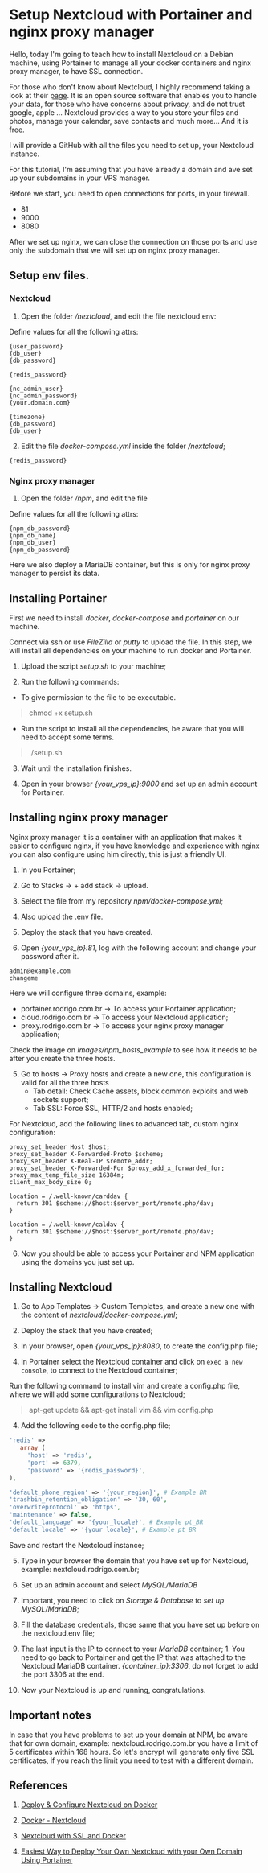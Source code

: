 # Setup Nextcloud with Portainer and nginx proxy manager

Hello, today I'm going to teach how to install Nextcloud on a Debian machine, using Portainer to manage all your docker containers and nginx proxy manager, to have SSL connection.

For those who don't know about Nextcloud, I highly recommend taking a look at their [page](https://nextcloud.com/). It is an open source software that enables you to handle your data, for those who have concerns about privacy, and do not trust google, apple ... Nextcloud provides a way to you store your files and photos, manage your calendar, save contacts and much more... And it is free.

I will provide a GitHub with all the files you need to set up, your Nextcloud instance.

For this tutorial, I'm assuming that you have already a domain and ave set up your subdomains in your VPS manager.

Before we start, you need to open connections for ports, in your firewall.
- 81
- 9000
- 8080

After we set up nginx, we can close the connection on those ports and use only the subdomain that we will set up on nginx proxy manager.

## Setup env files.

### Nextcloud

1. Open the folder */nextcloud*, and edit the file nextcloud.env:

Define values for all the following attrs:

```
{user_password}
{db_user}
{db_password}

{redis_password}

{nc_admin_user}
{nc_admin_password}
{your.domain.com}

{timezone}
{db_password}
{db_user}
```

2. Edit the file *docker-compose.yml* inside the folder */nextcloud*;

```
{redis_password}
```

### Nginx proxy manager

1. Open the folder */npm*, and edit the file

Define values for all the following attrs:

```
{npm_db_password}
{npm_db_name}
{npm_db_user}
{npm_db_password}
```

Here we also deploy a MariaDB container, but this is only for nginx proxy manager to persist its data.

## Installing Portainer

First we need to install *docker*, *docker-compose* and *portainer* on our machine.

Connect via ssh or use *FileZilla* or *putty* to upload the file. In this step, we will install all dependencies on your machine to run docker and Portainer.

1. Upload the script *setup.sh* to your machine;

2. Run the following commands:

- To give permission to the file to be executable.
> chmod +x setup.sh

- Run the script to install all the dependencies, be aware that you will need to accept some terms.
> ./setup.sh

3. Wait until the installation finishes.

4. Open in your browser *{your_vps_ip}:9000* and set up an admin account for Portainer.

## Installing nginx proxy manager

Nginx proxy manager it is a container with an application that makes it easier to configure nginx, if you have knowledge and experience with nginx you can also configure using him directly, this is just a friendly UI.

1. In you Portainer;

2. Go to Stacks → + add stack → upload. 
  1. Select the file from my repository *npm/docker-compose.yml*;
  2. Also upload the .env file.

3. Deploy the stack that you have created.

4. Open *{your_vps_ip}:81*, log with the following account and change your password after it.

```text
admin@example.com
changeme
```

Here we will configure three domains, example:
- portainer.rodrigo.com.br → To access your Portainer application;
- cloud.rodrigo.com.br → To access your Nextcloud application;
- proxy.rodrigo.com.br → To access your nginx proxy manager application;

Check the image on *images/npm_hosts_example* to see how it needs to be after you create the three hosts.

5. Go to hosts → Proxy hosts and create a new one, this configuration is valid for all the three hosts
    - Tab detail: Check Cache assets, block common exploits and web sockets support;
    - Tab SSL: Force SSL, HTTP/2 and hosts enabled;

For Nextcloud, add the following lines to advanced tab, custom nginx configuration:

```
proxy_set_header Host $host;
proxy_set_header X-Forwarded-Proto $scheme;
proxy_set_header X-Real-IP $remote_addr;
proxy_set_header X-Forwarded-For $proxy_add_x_forwarded_for;
proxy_max_temp_file_size 16384m;
client_max_body_size 0;

location = /.well-known/carddav {
  return 301 $scheme://$host:$server_port/remote.php/dav;
}

location = /.well-known/caldav {
  return 301 $scheme://$host:$server_port/remote.php/dav;
}
```

6. Now you should be able to access your Portainer and NPM application using the domains you just set up.

## Installing Nextcloud

1. Go to App Templates → Custom Templates, and create a new one with the content of *nextcloud/docker-compose.yml*;

2. Deploy the stack that you have created;

4. In your browser, open *{your_vps_ip}:8080*, to create the config.php file;

3. In Portainer select the Nextcloud container and click on `exec a new console`, to connect to the Nextcloud container;

Run the following command to install vim and create a config.php file, where we will add some configurations to Nextcloud;
> apt-get update && apt-get install vim && vim config.php

4. Add the following code to the config.php file;

```php
'redis' =>
   array (
     'host' => 'redis',
     'port' => 6379,
     'password' => '{redis_password}',
),

'default_phone_region' => '{your_region}', # Example BR
'trashbin_retention_obligation' => '30, 60',
'overwriteprotocol' => 'https',
'maintenance' => false,
'default_language' => '{your_locale}', # Example pt_BR
'default_locale' => '{your_locale}', # Example pt_BR
```

Save and restart the Nextcloud instance;

5. Type in your browser the domain that you have set up for Nextcloud, example: nextcloud.rodrigo.com.br;

5. Set up an admin account and select *MySQL/MariaDB*
  1. Important, you need to click on *Storage & Database* to *set up MySQL/MariaDB*;
  2. Fill the database credentials, those same that you have set up before on the nextcloud.env file;
  3. The last input is the IP to connect to your *MariaDB* container;
    1. You need to go back to Portainer and get the IP that was attached to the Nextcloud MariaDB container. *{container_ip}:3306*, do not forget to add the port 3306 at the end.

6. Now your Nextcloud is up and running, congratulations.

## Important notes

In case that you have problems to set up your domain at NPM, be aware that for own domain, example: nextcloud.rodrigo.com.br you have a limit of 5 certificates within 168 hours. So let's encrypt will generate only five SSL certificates, if you reach the limit you need to test with a different domain.

## References

1. [Deploy & Configure Nextcloud on Docker](https://techindie.net/deploy-configure-nextcloud-on-docker/)

2. [Docker - Nextcloud](https://github.com/talesam/nextcloud)

3. [Nextcloud with SSL and Docker](https://github.com/LibreCodeCoop/nextcloud-docker)

4. [Easiest Way to Deploy Your Own Nextcloud with your Own Domain Using Portainer](https://www.51sec.org/2020/11/28/easiest-way-to-deploy-your-own-nextcloud-with-your-own-domain-using-portainer/)